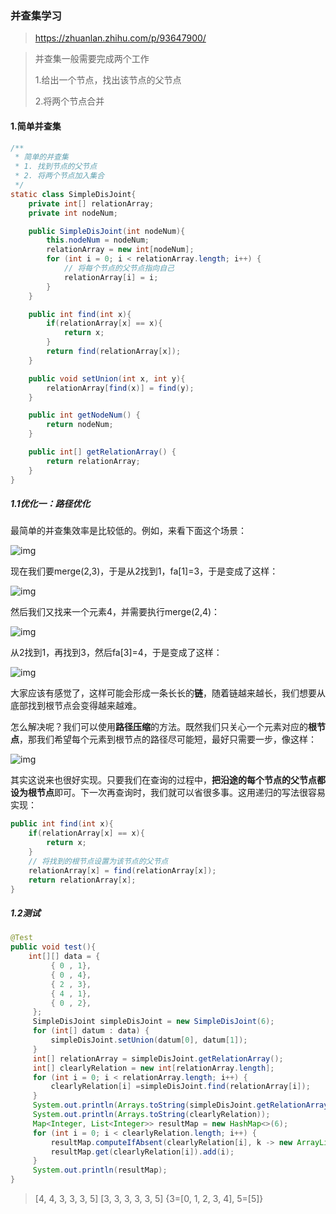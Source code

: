 ### 并查集学习

> https://zhuanlan.zhihu.com/p/93647900/

> 并查集一般需要完成两个工作
>
> 1.给出一个节点，找出该节点的父节点
>
> 2.将两个节点合并

#### 1.简单并查集

```java
/**
 * 简单的并查集
 * 1. 找到节点的父节点
 * 2. 将两个节点加入集合
 */
static class SimpleDisJoint{
    private int[] relationArray;
    private int nodeNum;

    public SimpleDisJoint(int nodeNum){
        this.nodeNum = nodeNum;
        relationArray = new int[nodeNum];
        for (int i = 0; i < relationArray.length; i++) {
            // 将每个节点的父节点指向自己
            relationArray[i] = i;
        }
    }

    public int find(int x){
        if(relationArray[x] == x){
            return x;
        }
        return find(relationArray[x]);
    }

    public void setUnion(int x, int y){
        relationArray[find(x)] = find(y);
    }

    public int getNodeNum() {
        return nodeNum;
    }

    public int[] getRelationArray() {
        return relationArray;
    }
}
```

##### 1.1优化一：路径优化

最简单的并查集效率是比较低的。例如，来看下面这个场景：

![img](https://gitee.com/BossZyy/note_img/raw/master/data/v2-49b5dd7af650192373e96d29f9c4b8cf_720w.jpg)

现在我们要merge(2,3)，于是从2找到1，fa[1]=3，于是变成了这样：

![img](https://gitee.com/BossZyy/note_img/raw/master/data/v2-6f85fc7c5578aa20400ac56f0da31e37_720w.jpg)

然后我们又找来一个元素4，并需要执行merge(2,4)：

![img](https://gitee.com/BossZyy/note_img/raw/master/data/v2-1d3ef8a42d424cbec76135ce8a494ff7_720w.jpg)

从2找到1，再找到3，然后fa[3]=4，于是变成了这样：

![img](https://gitee.com/BossZyy/note_img/raw/master/data/v2-23c367515ace6fc0603692dfd865849f_720w.jpg)

大家应该有感觉了，这样可能会形成一条长长的**链**，随着链越来越长，我们想要从底部找到根节点会变得越来越难。

怎么解决呢？我们可以使用**路径压缩**的方法。既然我们只关心一个元素对应的**根节点**，那我们希望每个元素到根节点的路径尽可能短，最好只需要一步，像这样：

![img](https://gitee.com/BossZyy/note_img/raw/master/data/v2-c2f835398a3e54d8209bf5e034ac6820_720w.jpg)

其实这说来也很好实现。只要我们在查询的过程中，**把沿途的每个节点的父节点都设为根节点**即可。下一次再查询时，我们就可以省很多事。这用递归的写法很容易实现：

```java
public int find(int x){
	if(relationArray[x] == x){
		return x;
	}
	// 将找到的根节点设置为该节点的父节点
	relationArray[x] = find(relationArray[x]);
    return relationArray[x];
}
```

##### 1.2测试

```java
@Test
public void test(){
    int[][] data = {
         { 0 , 1},
         { 0 , 4},
         { 2 , 3},
         { 4 , 1},
         { 0 , 2},
     };
     SimpleDisJoint simpleDisJoint = new SimpleDisJoint(6);
     for (int[] datum : data) {
         simpleDisJoint.setUnion(datum[0], datum[1]);
     }
     int[] relationArray = simpleDisJoint.getRelationArray();
     int[] clearlyRelation = new int[relationArray.length];
     for (int i = 0; i < relationArray.length; i++) {
         clearlyRelation[i] =simpleDisJoint.find(relationArray[i]);
     }
     System.out.println(Arrays.toString(simpleDisJoint.getRelationArray()));
     System.out.println(Arrays.toString(clearlyRelation));
     Map<Integer, List<Integer>> resultMap = new HashMap<>(6);
     for (int i = 0; i < clearlyRelation.length; i++) {
         resultMap.computeIfAbsent(clearlyRelation[i], k -> new ArrayList<>());
         resultMap.get(clearlyRelation[i]).add(i);
     }
     System.out.println(resultMap);
}
```

> [4, 4, 3, 3, 3, 5]
> [3, 3, 3, 3, 3, 5]
> {3=[0, 1, 2, 3, 4], 5=[5]}